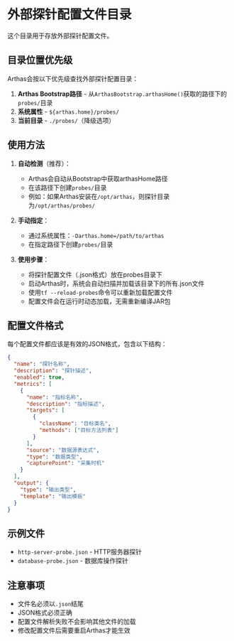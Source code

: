 # 外部探针配置文件目录

这个目录用于存放外部探针配置文件。

## 目录位置优先级

Arthas会按以下优先级查找外部探针配置目录：

1. **Arthas Bootstrap路径** - 从`ArthasBootstrap.arthasHome()`获取的路径下的`probes/`目录
2. **系统属性** - `${arthas.home}/probes/`
3. **当前目录** - `./probes/`（降级选项）

## 使用方法

1. **自动检测**（推荐）：
   - Arthas会自动从Bootstrap中获取arthasHome路径
   - 在该路径下创建`probes/`目录
   - 例如：如果Arthas安装在`/opt/arthas`，则探针目录为`/opt/arthas/probes/`

2. **手动指定**：
   - 通过系统属性：`-Darthas.home=/path/to/arthas`
   - 在指定路径下创建`probes/`目录

3. **使用步骤**：
   - 将探针配置文件（.json格式）放在probes目录下
   - 启动Arthas时，系统会自动扫描并加载该目录下的所有.json文件
   - 使用`tf --reload-probes`命令可以重新加载配置文件
   - 配置文件会在运行时动态加载，无需重新编译JAR包

## 配置文件格式

每个配置文件都应该是有效的JSON格式，包含以下结构：

```json
{
  "name": "探针名称",
  "description": "探针描述",
  "enabled": true,
  "metrics": [
    {
      "name": "指标名称",
      "description": "指标描述",
      "targets": [
        {
          "className": "目标类名",
          "methods": ["目标方法列表"]
        }
      ],
      "source": "数据源表达式",
      "type": "数据类型",
      "capturePoint": "采集时机"
    }
  ],
  "output": {
    "type": "输出类型",
    "template": "输出模板"
  }
}
```

## 示例文件

- `http-server-probe.json` - HTTP服务器探针
- `database-probe.json` - 数据库操作探针

## 注意事项

- 文件名必须以`.json`结尾
- JSON格式必须正确
- 配置文件解析失败不会影响其他文件的加载
- 修改配置文件后需要重启Arthas才能生效

